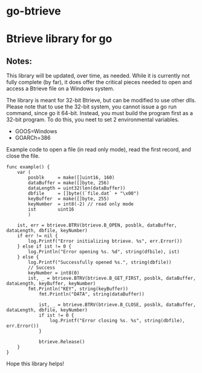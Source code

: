 # go-btrieve
Btrieve library for go
=====================================================

Notes:
------
This library will be updated, over time, as needed. While it
is currently not fully complete (by far), it does offer the
critical pieces needed to open and access a Btrieve file on a
Windows system.

The library is meant for 32-bit Btrieve, but can be modified
to use other dlls. Please note that to use the 32-bit system,
you cannot issue a go run command, since go it 64-bit. Instead,
you must build the program first as a 32-bit program. To do this,
you neet to set 2 environmental variables.
* GOOS=Windows
* GOARCh=386

Example code to open a file (in read only mode), read the first record, and close the file.

```
func example() {
	var (
		posblk     = make([]uint16, 160)
		dataBuffer = make([]byte, 256)
		dataLength = uint32(len(dataBuffer))
		dbfile     = []byte((`file.dat` + "\x00")
		keyBuffer  = make([]byte, 255)
		keyNumber  = int8(-2) // read only mode
		ist        uint16
    	)

	ist, err = btrieve.BTRV(btrieve.B_OPEN, posblk, dataBuffer, dataLength, dbfile, keyNumber)
	if err != nil {
		log.Printf("Error initializing btrieve. %s", err.Error())
	} else if ist != 0 {
		log.Println("Error opening %s. %d", string(dfbile), ist)
	} else {
		log.Printf("Successfully opened %s.", string(dbfile))
		// Success
		keyNumber = int8(0)
		ist, _ = btrieve.BTRV(btrieve.B_GET_FIRST, posblk, dataBuffer, dataLength, keyBuffer, keyNumber)
		fmt.Println("KEY", string(keyBuffer))
        	fmt.Println("DATA", string(dataBuffer))

    		ist, _ = btrieve.BTRV(btrieve.B_CLOSE, posblk, dataBuffer, dataLength, dbfile, keyNumber)
    		if ist != 0 {
	    		log.Printf("Error closing %s. %s", string(dbfile), err.Error())
	    	}

    		btrieve.Release()
	}
}
```

Hope this library helps!
